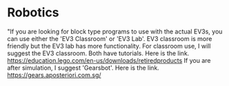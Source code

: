 # Robotics


"If you are looking for block type programs to use with the actual EV3s, you can use either the 'EV3 Classroom' or 'EV3 Lab'. EV3 classroom is more friendly but the EV3 lab has more functionality. For classroom use, I will suggest the EV3 classroom. Both have tutorials. Here is the link. https://education.lego.com/en-us/downloads/retiredproducts
If you are after simulation, I suggest 'Gearsbot'. Here is the link. https://gears.aposteriori.com.sg/
